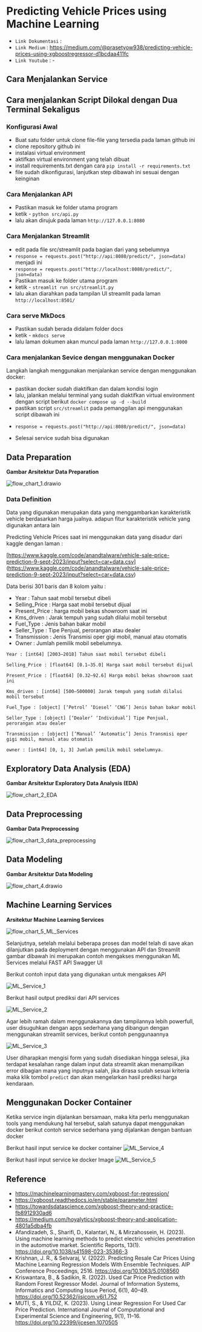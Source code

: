 # Predicting Vehicle Prices using Machine Learning 

- `Link Dokumentasi` : 
- `Link Medium` : https://medium.com/@prasetyow938/predicting-vehicle-prices-using-xgboostregressor-d1bcdaa411fc
- `Link Youtube` : -

## Cara Menjalankan Service

## Cara menjalankan Script Dilokal dengan Dua Terminal Sekaligus

### Konfigurasi Awal
- Buat satu folder untuk clone file-file yang tersedia pada laman github ini
- clone repository github ini
- instalasi virtual environment
- aktifkan virtual environment yang telah dibuat
- install requirements.txt dengan cara `pip install -r requirements.txt`
- file sudah dikonfigurasi, lanjutkan step dibawah ini sesuai dengan keinginan

### Cara Menjalankan API

- Pastikan masuk ke folder utama program
- ketik - `python src/api.py`
- lalu akan dirujuk pada laman `http://127.0.0.1:8080`

### Cara Menjalankan Streamlit
- edit pada file src/streamlit pada bagian dari yang sebelumnya 
- `response = requests.post("http://api:8080/predict/", json=data)` menjadi ini
- `response = requests.post("http://localhost:8080/predict/", json=data)`
- Pastikan masuk ke folder utama program
- ketik - `streamlit run src/streamlit.py`
- lalu akan diarahkan pada tampilan UI streamlit pada laman `http://localhost:8501/`

### Cara serve MkDocs
- Pastikan sudah berada didalam folder docs
- ketik - `mkdocs serve`
- lalu laman dokumen akan muncul pada laman `http://127.0.0.1:8000`

### Cara menjalankan Sevice dengan menggunakan Docker

Langkah langkah menggunakan menjalankan service dengan menggunakan docker:

* pastikan docker sudah diaktifkan dan dalam kondisi login
* lalu, jalankan melalui terminal yang sudah diaktifkan virtual environment dengan script berikut `docker compose up -d --build`
* pastikan script `src/streamlit` pada pemanggilan api menggunakan script dibawah ini
- `response = requests.post("http://api:8080/predict/", json=data)`
* Selesai service sudah bisa digunakan

##  Data Preparation

**Gambar Arsitektur Data Preparation**

![flow_chart_1.drawio](docs/docs/images/flow_chart_1.drawio.png)

### Data Definition
Data yang digunakan merupakan data yang menggambarkan karakteristik vehicle berdasarkan harga jualnya. adapun fitur karakteristik vehicle yang digunakan antara lain

Predicting Vehicle Prices saat ini menggunakan data yang disadur dari kaggle dengan laman :

[https://www.kaggle.com/code/anandtalware/vehicle-sale-price-prediction-9-sept-2023/input?select=car+data.csv]
(https://www.kaggle.com/code/anandtalware/vehicle-sale-price-prediction-9-sept-2023/input?select=car+data.csv)

Data berisi 301 baris dan 8 kolom yaitu :

* Year : Tahun saat mobil tersebut dibeli
* Selling_Price : Harga saat mobil tersebut dijual
* Present_Price : harga mobil bekas showroom saat ini
* Kms_driven : Jarak tempuh yang sudah dilalui mobil tersebut
* Fuel_Type : Jenis bahan bakar mobil 
* Seller_Type : Tipe Penjual, perorangan atau dealer
* Transmission : Jenis Transmisi oper gigi mobil, manual atau otomatis
* Owner : Jumlah pemilik mobil sebelumnya.

`Year :
[int64]
[2003–2018]
Tahun saat mobil tersebut dibeli`

`Selling_Price :
[float64]
[0.1–35.0]
Harga saat mobil tersebut dijual`

`Present_Price :
[float64]
[0.32–92.6]
Harga mobil bekas showroom saat ini`

`Kms_driven :
[int64]
[500–500000]
Jarak tempuh yang sudah dilalui mobil tersebut`

`Fuel_Type :
[object]
[‘Petrol’ ‘Diesel’ ‘CNG’]
Jenis bahan bakar mobil`

`Seller_Type :
[object]
[‘Dealer’ ‘Individual’]
Tipe Penjual, perorangan atau dealer`

`Transmission :
[object]
[‘Manual’ ‘Automatic’]
Jenis Transmisi oper gigi mobil, manual atau otomatis`

`owner :
[int64]
[0, 1, 3]
Jumlah pemilik mobil sebelumnya.`

## Exploratory Data Analysis (EDA)

**Gambar Arsitektur Exploratory Data Analysis (EDA)**

![flow_chart_2_EDA](docs/docs/images/flow_chart_2_EDA.png)    

## Data Preprocessing

**Gambar Data Preprocessing**

![flow_chart_3_data_preprocessing](docs/docs/images/flow_chart_3_data_preprocessing.png)

## Data Modeling

**Gambar Arsitektur Data Modeling**

![flow_chart_4.drawio](docs/docs/images/flow_chart_4.drawio.png)


## Machine Learning Services

**Arsitektur Machine Learning Services**

![flow_chart_5_ML_Services](docs/docs/images/flow_chart_5_ML_Services.png)

Selanjutnya, setelah melalui beberapa proses dan model telah di save akan dilanjutkan pada deployment dengan menggunakan API dan Streamlit gambar dibawah ini merupakan contoh mengakses menggunakan ML Services melalui FAST API Swagger UI

Berikut contoh input data yang digunakan untuk mengakses API

![ML_Service_1](docs/docs/images/ML_Service_1.png)

Berikut hasil output prediksi dari API services

![ML_Service_2](docs/docs/images/ML_Service_2.png)

Agar lebih ramah dalam menggunakannya dan tampilannya lebih powerfull, user disuguhkan dengan apps sederhana yang dibangun dengan menggunakan streamlit services, berikut contoh penggunaannya

![ML_Service_3](docs/docs/images/ML_Service_3.png)

User diharapkan mengisi form yang sudah disediakan hingga selesai, jika terdapat kesalahan range dalam input data streamlit akan menampilkan error dibagian mana yang inputnya salah, jika dirasa sudah sesuai kriteria maka klik tombol `predict` dan akan mengelarkan hasil prediksi harga kendaraan.

## Menggunakan Docker Container
Ketika service ingin dijalankan bersamaan, maka kita perlu menggunakan tools yang mendukung hal tersebut, salah satunya dapat menggunakan docker berikut contoh service sederhana yang dijalankan dengan bantuan docker

Berikut hasil input service ke docker container
![ML_Service_4](docs/docs/images/ML_Service_4.png)

Berikut hasil input service ke docker Image
![ML_Service_5](docs/docs/images/ML_Service_5.png)

## Reference

* https://machinelearningmastery.com/xgboost-for-regression/
* https://xgboost.readthedocs.io/en/stable/parameter.html
* https://towardsdatascience.com/xgboost-theory-and-practice-fb8912930ad6
* https://medium.com/hoyalytics/xgboost-theory-and-application-4801a5dba4fb
* Afandizadeh, S., Sharifi, D., Kalantari, N., & Mirzahossein, H. (2023). Using machine learning methods to predict electric vehicles penetration in the automotive market. Scientific Reports, 13(1). https://doi.org/10.1038/s41598-023-35366-3
* Krishnan, J. R., & Selvaraj, V. (2022). Predicting Resale Car Prices Using Machine Learning Regression Models With Ensemble Techniques. AIP Conference Proceedings, 2516. https://doi.org/10.1063/5.0108560
* Kriswantara, B., & Sadikin, R. (2022). Used Car Price Prediction with Random Forest Regressor Model. Journal of Information Systems, Informatics and Computing Issue Period, 6(1), 40–49. https://doi.org/10.52362/jisicom.v6i1.752
* MUTİ, S., & YILDIZ, K. (2023). Using Linear Regression For Used Car Price Prediction. International Journal of Computational and Experimental Science and Engineering, 9(1), 11–16. https://doi.org/10.22399/ijcesen.1070505